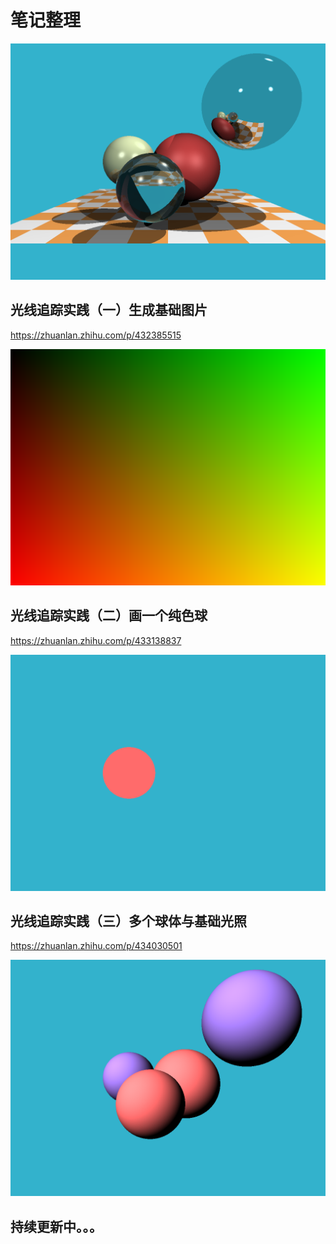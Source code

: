 # 笔记整理

![](./results/out.png)

## 光线追踪实践（一）生成基础图片

https://zhuanlan.zhihu.com/p/432385515

![](./results/outPureColorImage.png)

## 光线追踪实践（二）画一个纯色球

https://zhuanlan.zhihu.com/p/433138837

![](./results/outPureSphereImage.png)

## 光线追踪实践（三）多个球体与基础光照

https://zhuanlan.zhihu.com/p/434030501

![](./results/outSpheresWithLightImage1.png)

## 持续更新中。。。